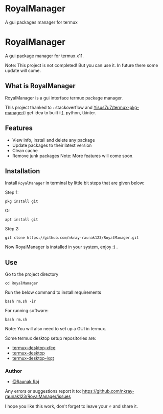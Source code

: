 # RoyalManager
A gui packages manager for termux

# RoyalManager

A gui package manager for termux x11. 

Note: This project is not completed! But you can use it. In future there some update will come.




## What is RoyalManager
RoyalManager is a gui interface termux package manager.

This project thanked to : stackoverflow and [Yisus7u7/termux-pkg-manager](https://github.com/Yisus7u7/termux-pkg-manager)(i get idea to built it), python, tkinter.

## Features

- View info, install and delete any package
- Update packages to their latest version
- Clean cache
- Remove junk packages
Note: More features will come soon.


## Installation

Install ``RoyalManager`` in terminal by little bit steps that are given below:

Step 1:
```
pkg install git
```
Or
```
apt install git
```
Step 2:
```
git clone https://github.com/nkray-raunak123/RoyalManager.git
```
Now RoyalManager is installed in your system, enjoy :) .
    
## Use
Go to the project directory 
```
cd RoyalManager
```
Run the below command to install requirements 
```
bash rm.sh -ir
```
For running software: 
```
bash rm.sh
```

Note: You will also need to set up a GUI in termux.

Some termux desktop setup repositories are:
- [termux-desktop-xfce](https://github.com/Yisus7u7/termux-desktop-xfce)
- [termux-desktop](https://github.com/adi1090x/termux-desktop)
- [termux-desktop-lxqt](https://github.com/Yisus7u7/termux-desktop-lxqt)

### Author

- [@Raunak Raj](https://www.github.com/nkray-raunak123)

Any errors or suggestions report it to: https://github.com/nkray-raunak123/RoyalManager/issues

I hope you like this work, don't forget to leave your ⭐ and share it.

